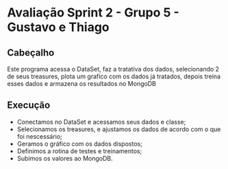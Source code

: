 # Avaliação Sprint 2 - Grupo 5 - Gustavo e Thiago

## Cabeçalho
 Este programa acessa o DataSet, faz a tratativa dos dados, selecionando 2 de seus treasures,
plota um grafico com os dados já tratados, depois treina esses dados e armazena os resultados no MongoDB

## Execução
- Conectamos no DataSet e acessamos seus dados e classe;
- Selecionamos os treasures, e ajustamos os dados de acordo com o que foi nescessário;
- Geramos o gráfico com os dados dispostos;
- Definimos a rotina de testes e treinamentos;
- Subimos os valores ao MongoDB.
